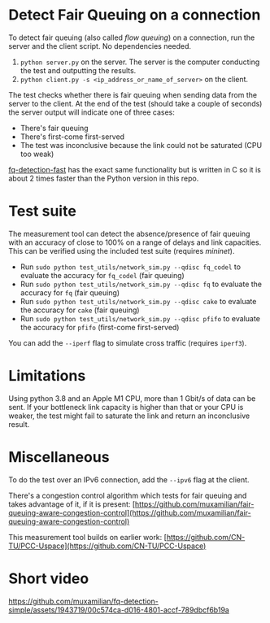 # Detect Fair Queuing on a connection

To detect fair queuing (also called *flow queuing*) on a connection, run the server and the client script. No dependencies needed. 
1. `python server.py` on the server. The server is the computer conducting the test and outputting the results. 
2. `python client.py -s <ip_address_or_name_of_server>` on the client.

The test checks whether there is fair queuing when sending data from the server to the client. At the end of the test (should take a couple of seconds) the server output will indicate one of three cases: 
* There's fair queuing 
* There's first-come first-served
* The test was inconclusive because the link could not be saturated (CPU too weak)

[fq-detection-fast](https://github.com/muxamilian/fq-detection-fast) has the exact same functionality but is written in C so it is about 2 times faster than the Python version in this repo. 

# Test suite
The measurement tool can detect the absence/presence of fair queuing with an accuracy of close to 100% on a range of delays and link capacities. 
This can be verified using the included test suite (requires *mininet*). 
* Run `sudo python test_utils/network_sim.py --qdisc fq_codel` to evaluate the accuracy for `fq_codel` (fair queuing)
* Run `sudo python test_utils/network_sim.py --qdisc fq` to evaluate the accuracy for `fq` (fair queuing)
* Run `sudo python test_utils/network_sim.py --qdisc cake` to evaluate the accuracy for `cake` (fair queuing)
* Run `sudo python test_utils/network_sim.py --qdisc pfifo` to evaluate the accuracy for `pfifo` (first-come first-served)

You can add the `--iperf` flag to simulate cross traffic (requires `iperf3`). 

# Limitations
Using python 3.8 and an Apple M1 CPU, more than 1 Gbit/s of data can be sent. If your bottleneck link capacity is higher than that or your CPU is weaker, the test might fail to saturate the link and return an inconclusive result. 

# Miscellaneous
To do the test over an IPv6 connection, add the `--ipv6` flag at the client. 

There's a congestion control algorithm which tests for fair queuing and takes advantage of it, if it is present: [https://github.com/muxamilian/fair-queuing-aware-congestion-control](https://github.com/muxamilian/fair-queuing-aware-congestion-control)

This measurement tool builds on earlier work: [https://github.com/CN-TU/PCC-Uspace](https://github.com/CN-TU/PCC-Uspace)

# Short video

https://github.com/muxamilian/fq-detection-simple/assets/1943719/00c574ca-d016-4801-accf-789dbcf6b19a


